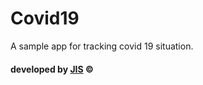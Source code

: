 # Covid19
A sample app for tracking covid 19 situation. 

#### developed by [JIS](https://jahidofficial.github.io) &copy;
